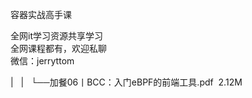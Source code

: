 容器实战高手课

全网it学习资源共享学习<br>全网课程都有，欢迎私聊<br>微信：jerryttom<br>

| &nbsp;&nbsp;| &nbsp;&nbsp;└──加餐06丨BCC：入门eBPF的前端工具.pdf &nbsp;2.12M